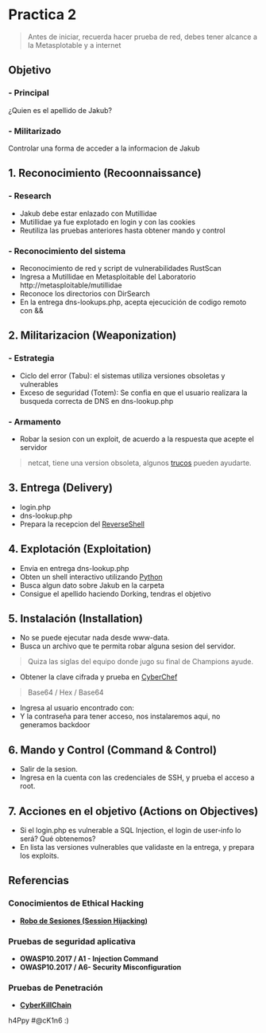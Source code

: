 # Practica 2 

> Antes de iniciar, recuerda hacer prueba de red, debes tener alcance a la Metasplotable y a internet

## Objetivo
### - Principal
¿Quien es el apellido de Jakub?
### - Militarizado
Controlar una forma de acceder a la informacion de Jakub

## 1. Reconocimiento (Recoonnaissance)
### - Research
- Jakub debe estar enlazado con Mutillidae
- Mutillidae ya fue explotado en login y con las cookies
- Reutiliza las pruebas anteriores hasta obtener mando y control
### - Reconocimiento del sistema
- Reconocimiento de red y script de vulnerabilidades RustScan
- Ingresa a Mutillidae en Metasploitable del Laboratorio http://metasploitable/mutillidae
- Reconoce los directorios con DirSearch
- En la entrega dns-lookups.php, acepta ejecucición de codigo remoto con &&

## 2. Militarizacion (Weaponization)
### - Estrategia
- Ciclo del error (Tabu): el sistemas utiliza versiones obsoletas y vulnerables
- Exceso de seguridad (Totem):  Se confia en que el usuario realizara la busqueda correcta de DNS en dns-lookup.php
	
### - Armamento 
- Robar la sesion con un exploit, de acuerdo a la respuesta que acepte el servidor
> netcat, tiene una version obsoleta, algunos [trucos](https://github.com/heanczko311299/githack/blob/main/Trucos/ReverseShell.md) pueden ayudarte.

## 3. Entrega (Delivery)
- login.php
- dns-lookup.php
- Prepara la recepcion del [ReverseShell](https://github.com/heanczko311299/githack/blob/main/Trucos/ReverseShell.md)
		
## 4. Explotación (Exploitation)
- Envia en entrega dns-lookup.php
- Obten un shell interactivo utilizando [Python](https://github.com/heanczko311299/githack/blob/main/Trucos/Python.md)
- Busca algun dato sobre Jakub en la carpeta
- Consigue el apellido haciendo Dorking, tendras el objetivo
	
## 5. Instalación (Installation)
- No se puede ejecutar nada desde www-data.
- Busca un archivo que te permita robar alguna sesion del servidor.
> Quiza las siglas del equipo donde jugo su final de Champions ayude.
- Obtener la clave cifrada y prueba en [CyberChef](https://gchq.github.io/CyberChef/)
> Base64 / Hex / Base64
- Ingresa al usuario encontrado con:
- Y la contraseña para tener acceso, nos instalaremos aqui, no generamos backdoor
	
## 6. Mando y Control (Command & Control)
- Salir de la sesion.
- Ingresa en la cuenta con las credenciales de SSH, y prueba el acceso a root.
		
## 7. Acciones en el objetivo (Actions on Objectives)
- Si el login.php es vulnerable a SQL Injection, el login de user-info lo será? Qué obtenemos?
- En lista las versiones vulnerables que validaste en la entrega, y prepara los exploits.

## Referencias

### Conocimientos de Ethical Hacking
* **[Robo de Sesiones (Session Hijacking)](https://github.com/heanczko311299/CEH/blob/main/11/README.md)**

### Pruebas de seguridad aplicativa 
* **OWASP10.2017 / A1 - Injection Command** 
* **OWASP10.2017 / A6- Security Misconfiguration**

### Pruebas de Penetración
* **[CyberKillChain](https://github.com/heanczko311299/githack/tree/main/Metodologias/CyberKillChain/README.md)**

h4Ppy #@cK1n6 :)
